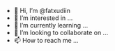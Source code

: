 - 👋 Hi, I’m @fatxudiin
- 👀 I’m interested in ...
- 🌱 I’m currently learning ...
- 💞️ I’m looking to collaborate on ...
- 📫 How to reach me ...

<!---
fatxudiin/fatxudiin is a ✨ special ✨ repository because its `README.md` (this file) appears on your GitHub profile.
You can click the Preview link to take a look at your changes.
--->
